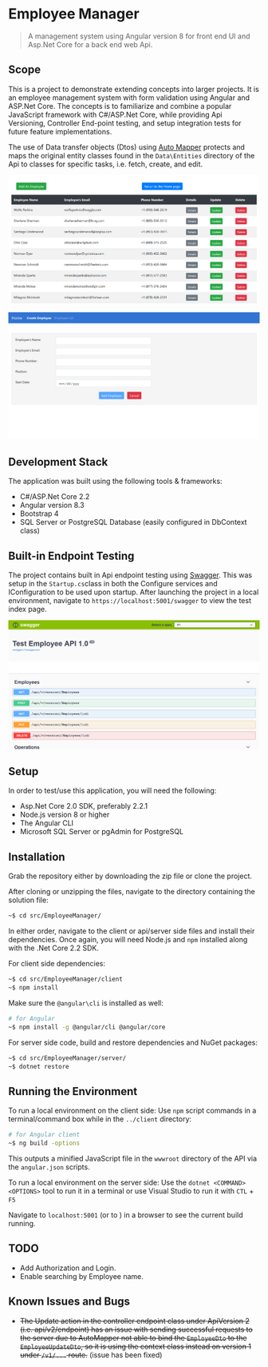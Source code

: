 # Employee Manager

> A management system using Angular version 8 for front end UI and Asp.Net Core for a back end web Api.

## Scope

This is a project to demonstrate extending concepts into larger projects. It is an employee management system with form validation using Angular and ASP.Net Core. The concepts is to familiarize and combine a popular JavaScript framework with C#/ASP.Net Core, while providing Api Versioning, Controller End-point testing, and setup integration tests for future feature implementations.

The use of Data transfer objects (Dtos) using [Auto Mapper](https://automapper.org/) protects and maps the original entity classes found in the `Data\Entities` directory of the Api to classes for specific tasks, i.e. fetch, create, and edit.

![Screenshot](resources/Employeetable.png)

![Screenshot](resources/EmployeeCreate.png)

## Development Stack

The application was built using the following tools & frameworks:

- C#/ASP.Net Core 2.2
- Angular version 8.3
- Bootstrap 4
- SQL Server or PostgreSQL Database (easily configured in DbContext class)

## Built-in Endpoint Testing

The project contains built in Api endpoint testing using [Swagger](https://github.com/domaindrivendev/Swashbuckle.AspNetCore). This was setup in the `Startup.cs`class in both the Configure services and IConfiguration to be used upon startup.
After launching the project in a local environment, navigate to `https://localhost:5001/swagger` to view the test index page.

![Screenshot](resources/Swagger.png)

## Setup

In order to test/use this application, you will need the following:

- Asp.Net Core 2.0 SDK, preferably 2.2.1
- Node.js version 8 or higher
- The Angular CLI
- Microsoft SQL Server or pgAdmin for PostgreSQL

## Installation

Grab the repository either by downloading the zip file or clone the project.

After cloning or unzipping the files, navigate to the directory containing the solution file:

```sh
~$ cd src/EmployeeManager/
```

In either order, navigate to the client or api/server side files and install their dependencies. Once again, you will need Node.js and `npm` installed along with the .Net Core 2.2 SDK.

For client side dependencies:

```sh
~$ cd src/EmployeeManager/client
~$ npm install
```

Make sure the `@angular\cli` is installed as well:

```sh
# for Angular
~$ npm install -g @angular/cli @angular/core
```

For server side code, build and restore dependencies and NuGet packages:

```sh
~$ cd src/EmployeeManager/server/
~$ dotnet restore
```

## Running the Environment

To run a local environment on the client side:
Use `npm` script commands in a terminal/command box while in the `../client` directory:

```sh
# for Angular client
~$ ng build -options
```

This outputs a minified JavaScript file in the `wwwroot` directory of the API via the `angular.json` scripts.

To run a local environment on the server side:
Use the `dotnet <COMMAND> <OPTIONS>` tool to run it in a terminal or use Visual Studio to run it with `CTL` + `F5`

Navigate to `localhost:5001` (or to ) in a browser to see the current build running.

## TODO

- Add Authorization and Login.
- Enable searching by Employee name.

## Known Issues and Bugs

- ~~The Update action in the controller endpoint class under ApiVersion 2 (i.e. api/v2/endpoint) has an issue with sending successful requests to the server due to AutoMapper not able to bind the `EmployeeDto` to the `EmployeeUpdateDto`, so it is using the context class instead on version 1 under `/v1/...` route.~~ (issue has been fixed)
